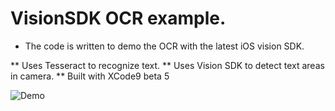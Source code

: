 # VisionSDK OCR example.

* The code is written to demo the OCR with the latest iOS vision SDK.

** Uses Tesseract to recognize text.
** Uses Vision SDK to detect text areas in camera.
** Built with XCode9 beta 5


![Demo](https://github.com/kasimok/VISION-SDK-OCR/blob/master/giphy.gif)
